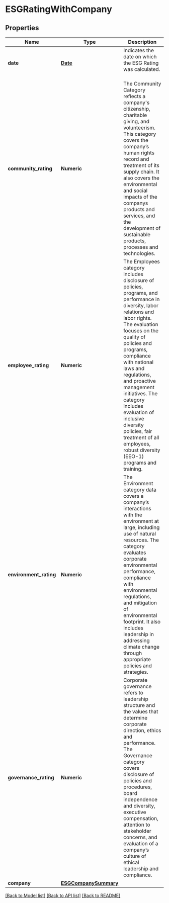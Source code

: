 # ESGRatingWithCompany

[//]: # (CLASS:IntrinioSDK::ESGRatingWithCompany)

[//]: # (KIND:object)

## Properties

[//]: # (START_DEFINITION)

Name | Type | Description
------------ | ------------- | -------------
**date** | [**Date**](Date.md) | Indicates the date on which the ESG Rating was calculated. &nbsp;
**community_rating** | **Numeric** | The Community Category reflects a company&#39;s citizenship, charitable giving, and volunteerism. This category covers the company’s human rights record and treatment of its supply chain. It also covers the environmental and social impacts of the companys products and services, and the development of sustainable products, processes and technologies. &nbsp;
**employee_rating** | **Numeric** | The Employees category includes disclosure of policies, programs, and performance in diversity, labor relations and labor rights. The evaluation focuses on the quality of policies and programs, compliance with national laws and regulations, and proactive management initiatives. The category includes evaluation of inclusive diversity policies, fair treatment of all employees, robust diversity (EEO-1) programs and training. &nbsp;
**environment_rating** | **Numeric** | The Environment category data covers a company’s interactions with the environment at large, including use of natural resources. The category evaluates corporate environmental performance, compliance with environmental regulations, and mitigation of environmental footprint. It also includes leadership in addressing climate change through appropriate policies and strategies. &nbsp;
**governance_rating** | **Numeric** | Corporate governance refers to leadership structure and the values that determine corporate direction, ethics and performance. The Governance category covers disclosure of policies and procedures, board independence and diversity, executive compensation, attention to stakeholder concerns, and evaluation of a company’s culture of ethical leadership and compliance. &nbsp;
**company** | [**ESGCompanySummary**](ESGCompanySummary.md) |  &nbsp;

[//]: # (END_DEFINITION)


[//]: # (CONTAINED_CLASS:IntrinioSDK::Date)


[//]: # (CONTAINED_CLASS:IntrinioSDK::ESGCompanySummary)


[[Back to Model list]](../README.md#documentation-for-models) [[Back to API list]](../README.md#documentation-for-api-endpoints) [[Back to README]](../README.md)



